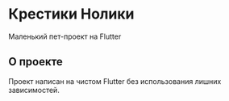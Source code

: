 # Крестики Нолики

Маленький пет-проект на Flutter

## О проекте

Проект написан на чистом Flutter без использования лишних зависимостей.

